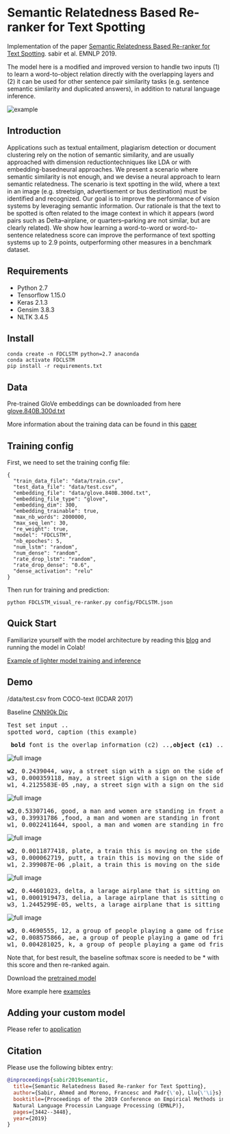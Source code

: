 # Semantic Relatedness Based Re-ranker for Text Spotting

Implementation of the paper [Semantic Relatedness Based Re-ranker for Text Spotting](https://arxiv.org/pdf/1909.07950.pdf). sabir et al. EMNLP 2019.

The model here is a modified and improved version to handle two inputs (1) to learn a word-to-object relation directly with the overlapping layers and (2) it can be used for other sentence pair similarity tasks (e.g. sentence semantic similarity and duplicated answers), in addition to natural language inference.

![example](Figure-1.jpg)


## Introduction 
Applications  such  as  textual  entailment,  plagiarism detection or document clustering rely on the notion of semantic similarity,  and are usually approached with dimension reductiontechniques like LDA or with embedding-basedneural  approaches. We  present  a  scenario where semantic similarity is not enough, and we devise a neural approach to learn semantic relatedness. The scenario is text spotting in the wild, where a text in an image (e.g. streetsign,  advertisement  or  bus  destination)  must be  identified  and  recognized.   Our  goal  is  to improve the performance of vision systems by leveraging  semantic  information.   Our  rationale is that the text to be spotted is often related to the image context in which it appears (word pairs such as Delta–airplane, or quarters–parking are not similar, but are clearly related). We show how learning a word-to-word or word-to-sentence relatedness score can improve the performance of text spotting systems up to 2.9 points, outperforming other measures in a benchmark dataset.

## Requirements

- Python 2.7
- Tensorflow 1.15.0
- Keras 2.1.3
- Gensim 3.8.3
- NLTK 3.4.5

## Install 
```
conda create -n FDCLSTM python=2.7 anaconda
conda activate FDCLSTM
pip install -r requirements.txt
```
## Data
Pre-trained GloVe embeddings can be downloaded from here [glove.840B.300d.txt](http://nlp.stanford.edu/projects/glove/) 

More information about the training data can be found in this [paper](https://github.com/ahmedssabir/dataset)
 

## Training config 
First, we need to set the training config file:

```
{
  "train_data_file": "data/train.csv",
  "test_data_file": "data/test.csv",
  "embedding_file": "data/glove.840B.300d.txt",
  "embedding_file_type": "glove",
  "embedding_dim": 300,
  "embedding_trainable": true,
  "max_nb_words": 2000000,
  "max_seq_len": 30, 
  "re_weight": true,
  "model": "FDCLSTM",
  "nb_epoches": 5,
  "num_lstm": "random",
  "num_dense": "random",
  "rate_drop_lstm": "random",
  "rate_drop_dense": "0.6",
  "dense_activation": "relu"
}
```

Then run for training and prediction:
```
python FDCLSTM_visual_re-ranker.py config/FDCLSTM.json
```
## Quick Start 
Familiarize yourself with the model architecture  by reading this [blog](https://medium.com/@iee_53136/an-application-for-semantic-relatedness-post-ocr-correction-1e7285a78f4f) and running the model in Colab!

[Example of lighter model training and inference](https://colab.research.google.com/drive/1OTGYncEQFSOXCGZ_H4i1QNRTHWc47y3S?usp=sharing)
## Demo 

/data/test.csv from COCO-text (ICDAR 2017)

Baseline [CNN90k Dic](https://www.robots.ox.ac.uk/~vgg/research/text/) 

<pre>
Test set input .. 
spotted word, caption (this example)  
</pre>

<pre>
 <b>bold</b> font is the overlap information (c2) ..,<b>object (c1)</b> ... <b>caption (c3)</b> 
</pre>

![full image](way.jpg)

<pre>
<b>w2</b>, 0.2439044, way, a street sign with a sign on the side of it 
w3, 0.000359118, may, a street sign with a sign on the side of it  
w1, 4.2125583E-05 ,nay, a street sign with a sign on the side of it 
</pre>

![full image](good.jpg)
<pre>
<b>w2</b>,0.53307146, good, a man and women are standing in front a bus 
w3, 0.39931786 ,food, a man and women are standing in front a bus 
w1, 0.0022411644, spool, a man and women are standing in front a bus 
</pre>


![full image](moving.jpg)
<pre>
<b>w2</b>, 0.0011877418, plate, a train this is moving on the side of a road   
w3, 0.000062719, putt, a train this is moving on the side of a road  
w1, 2.399087E-06 ,plait, a train this is moving on the side of a road   
</pre>

![full image](delta.jpg)
<pre>
<b>w2</b>, 0.44601023, delta, a larage airplane that is sitting on a runway 
w1, 0.0001919473, delia, a larage airplane that is sitting on a runway 
w3, 1.2445299E-05, welts, a larage airplane that is sitting on a runway 
</pre>

![full image](12.jpg)
<pre>
<b>w3</b>, 0.4690555, 12, a group of people playing a game od frisebee 
w2, 0.008575866, ae, a group of people playing a game od frisebee
w1, 0.004281025, k, a group of people playing a game od frisebee
</pre>

Note that, for best result, the baseline softmax score is needed to be * with this score and then re-ranked again.

Download the [pretrained model](https://www.dropbox.com/s/kyhlkvtku5rs4y1/model_FDCLSTM_2021-05-22.h5?dl=0) 

More example here [examples](examples/README.md) 

## Adding your custom model

Please refer to [application ](https://github.com/ahmedssabir/Semantic-Relatedness-Based-Re-ranker-for-Text-Spotting-/tree/main/application) 

 
## Citation

Please use the following bibtex entry:
```bibtex
@inproceedings{sabir2019semantic,
  title={Semantic Relatedness Based Re-ranker for Text Spotting},
  author={Sabir, Ahmed and Moreno, Francesc and Padr{\'o}, Llu{\'\i}s},
  booktitle={Proceedings of the 2019 Conference on Empirical Methods in 
  Natural Language Processin Language Processing (EMNLP)},
  pages={3442--3448},
  year={2019}
}
```
